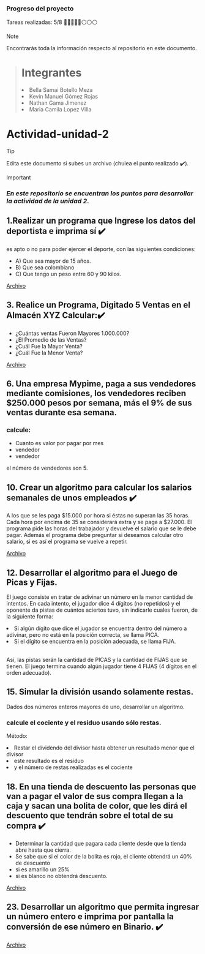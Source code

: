 ### Progreso del proyecto
Tareas realizadas: 5/8
🔵🔵🔵🔵🔵⚪⚪⚪

> [!NOTE]  
> Encontrarás toda la información respecto al repositorio en este documento.

> # Integrantes
> <li>Bella Samai Botello Meza</li>
> <li>Kevin Manuel Gómez Rojas</li>
> <li>Nathan Gama Jimenez</li>
> <li>Maria Camila Lopez Villa</li>


# Actividad-unidad-2
> [!TIP]
> Edita este documento si subes un archivo (chulea el punto realizado ✔️).

> [!IMPORTANT]  
> ### <em>En este repositorio se encuentran los puntos para desarrollar la actividad de la unidad 2</em>.

<h2>1.Realizar un programa que Ingrese los datos del deportista e imprima sí ✔️</h2>
es apto o no para poder ejercer el deporte, con las siguientes
condiciones:
<ul>
  <li> A) Que sea mayor de 15 años.</li>
  <li> B) Que sea colombiano</li>
  <li> C) Que tengo un peso entre 60 y 90 kilos.</li>
</ul>

<a href="https://github.com/Cipa-de-Algoritmo-y-programacion/Actividad-unidad-2/blob/main/Apto.java">Archivo</a>

<h2>3. Realice un Programa, Digitado 5 Ventas en el Almacén XYZ Calcular:✔️</h2>
  <ul>
    <li>¿Cuántas ventas Fueron Mayores 1.000.000?</li>
    <li>¿El Promedio de las Ventas?</li>
    <li>¿Cuál Fue la Mayor Venta?</li>
    <li>¿Cuál Fue la Menor Venta?</li>
  </ul>

  <a href="https://github.com/Cipa-de-Algoritmo-y-programacion/Actividad-unidad-2/blob/main/ejercicio3.java">Archivo</a>

<h2>6. Una empresa Mypime, paga a sus vendedores mediante comisiones,
los vendedores reciben $250.000 pesos por semana, más el 9% de sus
ventas durante esa semana.</h2> <h3>calcule:</h3>
<ul>
  <li>Cuanto es valor por pagar por mes</li>
  <li>vendedor</li>
  <li>vendedor</li>
</ul>
<p>el número de vendedores son 5.</p>


<h2>10. Crear un algoritmo para calcular los salarios semanales de unos
empleados ✔️</h2>
<p></p>A los que se les paga $15.000 por hora si éstas no superan
las 35 horas. Cada hora por encima de 35 se considerará extra y se paga
a $27.000. El programa pide las horas del trabajador y devuelve el salario
que se le debe pagar. Además el programa debe preguntar si deseamos
calcular otro salario, si es así el programa se vuelve a repetir.</p>
<a href="https://github.com/Cipa-de-Algoritmo-y-programacion/Actividad-unidad-2/blob/main/ejercicio10.java">Archivo</a>

<h2>12. Desarrollar el algoritmo para el Juego de Picas y Fijas.</h2>
<p>El juego consiste en tratar de adivinar un número en la menor cantidad de intentos. En cada
intento, el jugador dice 4 dígitos (no repetidos) y el oponente da pistas de
cuántos aciertos tuvo, sin indicarle cuales fueron, de la siguiente forma:</p>
<li>Si algún dígito que dice el jugador se encuentra dentro del número a
adivinar, pero no está en la posición correcta, se llama PICA.</li>
<li>Si el dígito se encuentra en la posición adecuada, se llama FIJA.</li>
<br>
<p>
  Así, las pistas serán la cantidad de PICAS y la cantidad de FIJAS que se tienen. El juego termina cuando algún jugador tiene 4 FIJAS (4 dígitos en el orden adecuado).
</p>
  
<h2>15. Simular la división usando solamente restas.</h2> 
<p>Dados dos números enteros mayores de uno, desarrollar un algoritmo. 
  <h3>calcule el cociente y el
residuo usando sólo restas.</h3></p> 
<p>Método:</p> 
<li>Restar el dividendo del divisor
hasta obtener un resultado menor que el divisor</li>
<li>este resultado es el
residuo</li>
<li>y el número de restas realizadas es el cociente</li>


<h2>18. En una tienda de descuento las personas que van a pagar el valor de sus
compra llegan a la caja y sacan una bolita de color, que les dirá el
descuento que tendrán sobre el total de su compra ✔️</h2>
<ul>
  <li>Determinar la cantidad que pagara cada cliente desde que la tienda abre hasta que cierra.</li>
  <li>Se sabe que si el color de la bolita es rojo, el cliente obtendrá un 40% de descuento</li>
  <li>si es amarillo un 25%</li>
  <li>si es blanco no obtendrá descuento.</li>
</ul> 
<a href="https://github.com/Cipa-de-Algoritmo-y-programacion/Actividad-unidad-2/blob/main/ejercicio18.java">Archivo</a>

<h2>23. Desarrollar un algoritmo que permita ingresar un número entero e
imprima por pantalla la conversión de ese número en Binario. ✔️</h2>
<a href="https://github.com/Cipa-de-Algoritmo-y-programacion/Actividad-unidad-2/blob/main/Punto23.java">Archivo</a>




